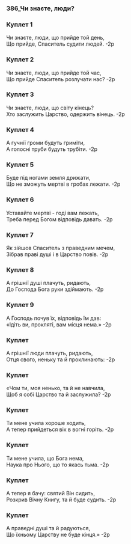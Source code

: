### 386_Чи знаєте, люди?
### Куплет 1
Чи знаєте, люди, що прийде той день,<br/>Що прийде, Спаситель судити людей. -2р
### Куплет 2
Чи знаєте, люди, що прийде той час,<br/>Що прийде Спаситель розлучати нас? -2р
### Куплет 3
Чи знаєте, люди, що світу кінець?<br/>Хто заслужить Царство, одержить вінець. -2р
### Куплет 4
А гучнії громи будуть гриміти,<br/>А голосні труби будуть трубіти. -2р
### Куплет 5
Буде під ногами земля дрижати,<br/>Що не зможуть мертві в гробах лежати. -2р
### Куплет 6
Уставайте мертві - годі вам лежать,<br/>Треба перед Богом відповідь давать. -2р
### Куплет 7
Як зійшов Спаситель з праведним мечем,<br/>Зібрав праві душі і в Царство повів. -2р
### Куплет 8
А грішнії душі плачуть, ридають,<br/>До Господа Бога руки здіймають. -2р
### Куплет 9
А Господь почув їх, відповідь їм дав:<br/>«Ідіть ви, прокляті, вам місця нема.» -2р
### Куплет 
А грішнії люди плачуть, ридають,<br/>Отця свого, неньку та й проклинають: -2р
### Куплет 
«Чом ти, моя ненько, та й не навчила,<br/>Щоб я собі Царство та й заслужила? -2р
### Куплет 
Ти мене учила хороше ходить,<br/>А тепер прийдеться вік в вогні горіть. -2р
### Куплет 
Ти мене учила, що Бога нема,<br/>Наука про Нього, що то якась тьма. -2р
### Куплет 
А тепер я бачу: святий Він сидить,<br/>Розкрив Вічну Книгу, та й буде судить. -2р
### Куплет 
А праведні душі та й радуються,<br/>Що їхньому Царству не буде кінця.» -2р
